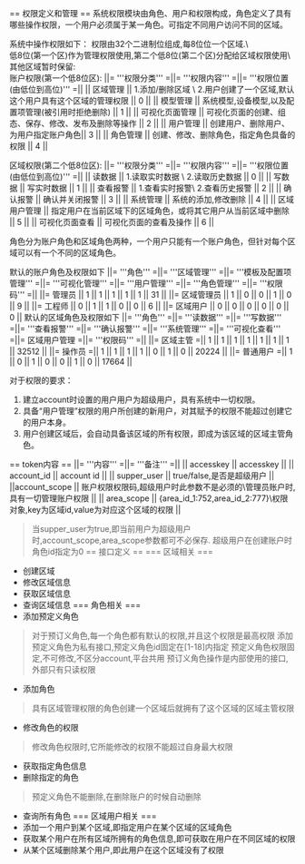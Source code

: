 ==  权限定义和管理 ==
系统权限模块由角色、用户和权限构成，角色定义了具有哪些操作权限，一个用户必须属于某一角色。可指定不同用户访问不同的区域。


系统中操作权限如下：
权限由32个二进制位组成,每8位位一个区域.\\  
低8位(第一个区)作为管理权限使用,第二个低8位(第二个区)分配给区域权限使用\\
其他区域暂时保留:  
账户权限(第一个低8位区):
||= '''权限分类''' =||= '''权限内容''' =||= '''权限位置(由低位到高位)''' =||
|| 区域管理    || 1.添加/删除区域 \\  2.用户创建了一个区域,默认这个用户具有这个区域的管理权限 || 0 ||
|| 模型管理 || 系统模型,设备模型,以及配置项管理(被引用时拒绝删除) || 1 ||
|| 可视化页面管理 || 可视化页面的创建、组态、保存、修改、发布及删除等操作 || 2 ||
|| 用户管理 || 创建用户、删除用户、为用户指定账户角色|| 3 ||
|| 角色管理 || 创建、修改、删除角色，指定角色具备的权限 || 4 ||

区域权限(第二个低8位区):
||= '''权限分类''' =||= '''权限内容''' =||= '''权限位置(由低位到高位)''' =||
|| 读数据 || 1.读取实时数据 \\  2.读取历史数据 || 0 ||
|| 写数据 || 写实时数据 || 1 ||
|| 查看报警 || 1.查看实时报警\\ 2.查看历史报警 || 2 ||
|| 确认报警 || 确认并关闭报警 || 3 ||
|| 系统管理 || 系统的添加,修改删除 || 4 ||
|| 区域用户管理 || 指定用户在当前区域下的区域角色，或将其它用户从当前区域中删除 || 5 ||
|| 可视化页面查看 || 可视化页面的查看及操作 || 6 ||



角色分为账户角色和区域角色两种，一个用户只能有一个账户角色，但针对每个区域可以有一个不同的区域角色。

默认的账户角色及权限如下
||= '''角色''' =||= '''区域管理''' =||= '''模板及配置项管理''' =||= '''可视化管理''' =||= '''用户管理''' =||= '''角色管理''' =||= '''权限码''' =||
||= 管理员 || 1 || 1 || 1 || 1 || 1 ||  31 ||
||= 区域管理员 || 1 || 0 || 0 || 1 || 0 ||  9 ||
||= 工程师 || 0 || 1 || 1 || 0 || 0 || 6 || 
||= 区域用户 || 0 || 0 || 0 || 0 || 0 ||  0 ||
默认的区域角色及权限如下
||= '''角色''' =||= '''读数据''' =||= '''写数据''' =||= '''查看报警''' =||= '''确认报警''' =||= '''系统管理''' =||= '''可视化查看''' =||= 区域用户管理  =||= '''权限码''' =||
||= 区域主管 =|| 1 || 1 || 1 || 1 || 1 || 1 || 1 || 32512 ||
||= 操作员 =|| 1 || 1 || 1 || 1 || 0 || 1 || 0 || 20224 ||
||= 普通用户 =|| 1 || 0 || 1 || 0 || 0 || 1 || 0 || 17664 ||

对于权限的要求：
1. 建立account时设置的用户用户为超级用户，具有系统中一切权限。
2. 具备“用户管理”权限的用户所创建的新用户，对其赋予的权限不能超过创建它的用户本身。
3. 用户创建区域后，会自动具备该区域的所有权限，即成为该区域的区域主管角色。


==  token内容 ==
||= '''内容''' =||= '''备注''' =|| 
|| accesskey   || accesskey   ||
|| account_id  || account id  || 
|| supper_user || true/false,是否是超级用户 ||
||account_scope || 账户权限权限码,超级用户时此参数不是必须的\\管理员账户时,具有一切管理账户权限  || 
|| area_scope || {area_id_1:752,area_id_2:777}\\权限对象,key为区域id,value为对应这个区域的权限 ||
> 当supper_user为true,即当前用户为超级用户时,account_scope,area_scope参数都可不必保存.
> 超级用户在创建账户时角色id指定为0
== 接口定义 ==
=== 区域相关 ===
* 创建区域
* 修改区域信息
* 获取区域信息
* 查询区域信息
=== 角色相关 ===
* 添加预定义角色
> 对于预订义角色,每一个角色都有默认的权限,并且这个权限是最高权限
> 添加预定义角色为私有接口,预定义角色id固定在[1-18]内指定
> 预定义角色权限固定,不可修改,不区分account,平台共用
> 预订义角色操作是内部使用的接口,外部只有只读权限
* 添加角色
> 具有区域管理权限的角色创建一个区域后就拥有了这个区域的区域主管权限
* 修改角色的权限
> 修改角色权限时,它所能修改的权限不能超过自身最大权限
* 获取指定角色信息
* 删除指定的角色
> 预定义角色不能删除,在删除账户的时候自动删除

* 查询所有角色
=== 区域用户相关 ===
* 添加一个用户到某个区域,即指定用户在某个区域的区域角色
* 获取某个用户在所有区域所拥有的角色信息,即可获取在用户在不同区域的权限
* 从某个区域删除某个用户,即此用户在这个区域没有了权限


